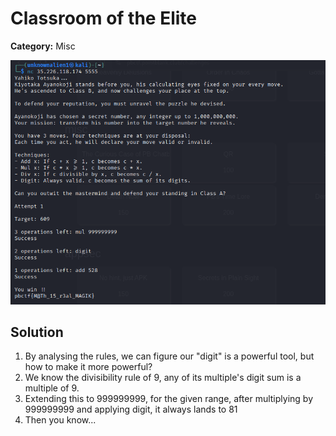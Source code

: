 # Classroom of the Elite  
**Category:** Misc  

![Challenge Screenshot](./images/COTE.png)

## Solution

1. By analysing the rules, we can figure our "digit" is a powerful tool, but how to make it more powerful? 
2. We know the divisibility rule of 9, any of its multiple's digit sum is a multiple of 9.
3. Extending this to 999999999, for the given range, after multiplying by 999999999 and applying digit, it always lands to 81
4. Then you know...